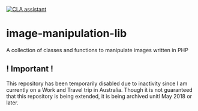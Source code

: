 [![CLA assistant](https://cla-assistant.io/readme/badge/moritzmenzel/image-manipulation-lib)](https://cla-assistant.io/moritzmenzel/image-manipulation-lib)

# image-manipulation-lib

A collection of classes and functions to manipulate images written in PHP

## ! Important !

This repository has been temporarily disabled due to inactivity since I am currently on a Work and Travel trip in Australia. Though it is not guaranteed that this repository is being extended, it is being archived unitl May 2018 or later.
